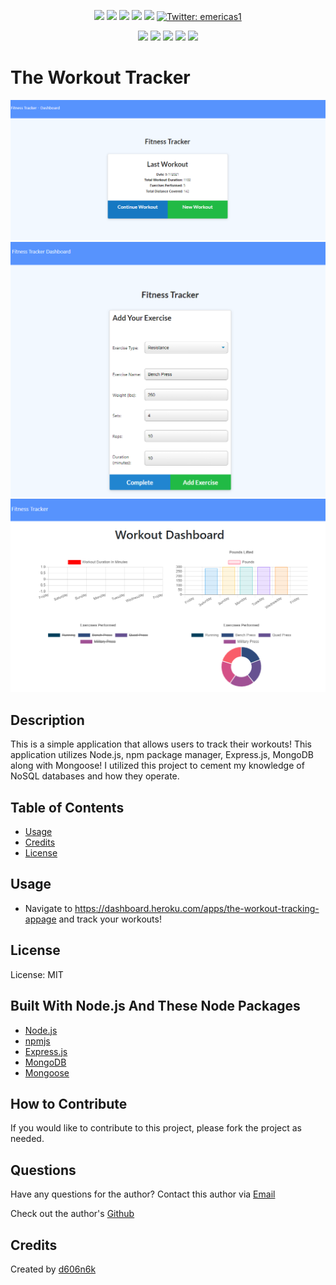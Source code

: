 <p align="center">
    <img src="https://img.shields.io/github/repo-size/d606n6k/the-workout-tracker" />
    <img src="https://img.shields.io/github/languages/top/d606n6k/the-workout-tracker"  />
    <img src="https://img.shields.io/github/issues/d606n6k/the-workout-tracker" />
    <img src="https://img.shields.io/github/last-commit/d606n6k/the-workout-tracker" >
    <a href="https://github.com/d606n6k"><img src="https://img.shields.io/github/followers/d606n6k?style=social" target="_blank" /></a>
    <a href="https://twitter.com/emericas1">
        <img alt="Twitter: emericas1" src="https://img.shields.io/twitter/follow/emericas1.svg?style=social" target="_blank" />
    </a>
</p>
  
<p align="center">
    <img src="https://img.shields.io/badge/Javascript-yellow" />
    <img src="https://img.shields.io/badge/express-orange" />
    <img src="https://img.shields.io/badge/DataBase-MongoDB-green"  />
    <img src="https://img.shields.io/badge/DataBase-Mongoose-green"  />
    <img src="https://img.shields.io/badge/license-MIT-blue" />
</p>

# The Workout Tracker

![The Workout Tracker Homepage Image](./public/images/screenshot.png)
![The Workout Tracker New Workout Image](./public/images/screenshot2.png)
![The Workout Tracker Workout Dashboard Image](./public/images/screenshot3.png)

## Description

This is a simple application that allows users to track their workouts! This application utilizes Node.js, npm package manager, Express.js, MongoDB along with Mongoose! I utilized this project to cement my knowledge of NoSQL databases and how they operate.

## Table of Contents

- [Usage](#usage)
- [Credits](#credits)
- [License](#license)

## Usage

- Navigate to https://dashboard.heroku.com/apps/the-workout-tracking-appage and track your workouts!

## License

License: MIT

## Built With Node.js And These Node Packages

- [Node.js](https://nodejs.org/en/)
- [npmjs](https://docs.npmjs.com/)
- [Express.js](https://expressjs.com/)
- [MongoDB](https://www.npmjs.com/package/mongodb)
- [Mongoose](https://www.npmjs.com/package/mongoose)

## How to Contribute

If you would like to contribute to this project, please fork the project as needed.

## Questions

Have any questions for the author? Contact this author via [Email](mailto:aaronlucht@gmail.com)

Check out the author's [Github](https://github.com/d606n6k)

## Credits

Created by [d606n6k](https://github.com/d606n6k)
